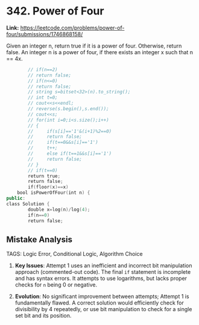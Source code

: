 # 342. Power of Four

**Link:** https://leetcode.com/problems/power-of-four/submissions/1746868158/

Given an integer n, return true if it is a power of four. Otherwise, return false. An integer n is a power of four, if there exists an integer x such that n == 4x.

```cpp
        // if(n==2)
        // return false;
        // if(n<=0)
        // return false;
        // string s=bitset<32>(n).to_string();
        // int t=0;
        // cout<<s<<endl;
        // reverse(s.begin(),s.end());
        // cout<<s;
        // for(int i=0;i<s.size();i++)
        // {
        //     if(s[i]=='1'&(i+1)%2==0)
        //     return false;
        //     if(t==0&&s[i]=='1')
        //     t++;
        //     else if(t==1&&s[i]=='1')
        //     return false;
        // }
        // if(t==0)
        return true;
        return false;
        if(floor(x)==x)
    bool isPowerOfFour(int n) {
public:
class Solution {
        double x=log(n)/log(4);
        if(n==0)
        return false;
```

## Mistake Analysis

TAGS: Logic Error, Conditional Logic, Algorithm Choice

1. **Key Issues**: Attempt 1 uses an inefficient and incorrect bit manipulation approach (commented-out code).  The final `if` statement is incomplete and has syntax errors. It attempts to use logarithms, but lacks proper checks for `n` being 0 or negative.

2. **Evolution**: No significant improvement between attempts; Attempt 1 is fundamentally flawed.  A correct solution would efficiently check for divisibility by 4 repeatedly, or use bit manipulation to check for a single set bit and its position.

